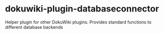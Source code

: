 dokuwiki-plugin-databaseconnector
=================================

Helper plugin for other DokuWiki plugins. Provides standard functions to different database backends
